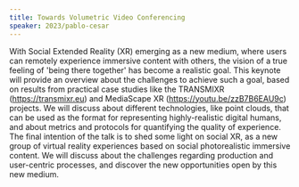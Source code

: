 ```yaml
---
title: Towards Volumetric Video Conferencing
speaker: 2023/pablo-cesar
---
```


With Social Extended Reality (XR) emerging as a new medium, where users can remotely experience immersive content with others, the vision of a true feeling of 'being there together' has become a realistic goal. This keynote will provide an overview about the challenges to achieve such a goal, based on results from practical case studies like the TRANSMIXR (https://transmixr.eu) and MediaScape XR (https://youtu.be/zzB7B6EAU9c) projects. We will discuss about different technologies, like point clouds, that can be used as the format for representing highly-realistic digital humans, and about metrics and protocols for quantifying the quality of experience. The final intention of the talk is to shed some light on social XR, as a new group of virtual reality experiences based on social photorealistic immersive content. We will discuss about the challenges regarding production and user-centric processes, and discover the new opportunities open by this new medium.
